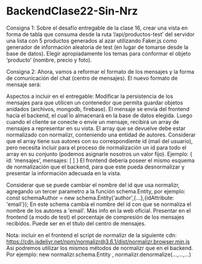 # BackendClase22-Sin-Nrz

Consigna 1: Sobre el desafío entregable de la clase 16, crear una vista en forma de tabla que consuma desde la ruta ‘/api/productos-test’ del servidor una lista con 5 productos generados al azar utilizando Faker.js como generador de información aleatoria de test (en lugar de tomarse desde la base de datos). Elegir apropiadamente los temas para conformar el objeto ‘producto’ (nombre, precio y foto).

Consigna 2: Ahora, vamos a reformar el formato de los mensajes y la forma de comunicación del chat (centro de mensajes). El nuevo formato de mensaje será:

Aspectos a incluir en el entregable: Modificar la persistencia de los mensajes para que utilicen un contenedor que permita guardar objetos anidados (archivos, mongodb, firebase). El mensaje se envía del frontend hacia el backend, el cual lo almacenará en la base de datos elegida. Luego cuando el cliente se conecte o envie un mensaje, recibirá un array de mensajes a representar en su vista. El array que se devuelve debe estar normalizado con normalizr, conteniendo una entidad de autores. Considerar que el array tiene sus autores con su correspondiente id (mail del usuario), pero necesita incluir para el proceso de normalización un id para todo el array en su conjunto (podemos asignarle nosotros un valor fijo). Ejemplo: { id: ‘mensajes’, mensajes: [ ] } El frontend debería poseer el mismo esquema de normalización que el backend, para que este pueda desnormalizar y presentar la información adecuada en la vista.

Considerar que se puede cambiar el nombre del id que usa normalizr, agregando un tercer parametro a la función schema.Entity, por ejemplo: const schemaAuthor = new schema.Entity('author',{...},{idAttribute: 'email'}); En este schema cambia el nombre del id con que se normaliza el nombre de los autores a 'email'. Más info en la web oficial.
Presentar en el frontend (a modo de test) el porcentaje de compresión de los mensajes recibidos. Puede ser en el título del centro de mensajes.

Nota: incluir en el frontend el script de normalizr de la siguiente cdn: https://cdn.jsdelivr.net/npm/normalizr@3.6.1/dist/normalizr.browser.min.js Así podremos utilizar los mismos métodos de normalizr que en el backend. Por ejemplo: new normalizr.schema.Entity , normalizr.denormalize(...,...,...)
